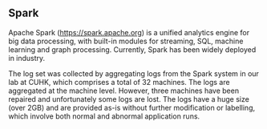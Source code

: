 ## Spark
Apache Spark (https://spark.apache.org) is a unified analytics engine for big data processing, with built-in modules for streaming, SQL, machine learning and graph processing. Currently, Spark has been widely deployed in industry. 

The log set was collected by aggregating logs from the Spark system in our lab at CUHK, which comprises a total of 32 machines. The logs are aggregated at the machine level. However, three machines have been repaired and unfortunately some logs are lost. The logs have a huge size (over 2GB) and are provided as-is without further modification or labelling, which involve both normal and abnormal application runs. 
